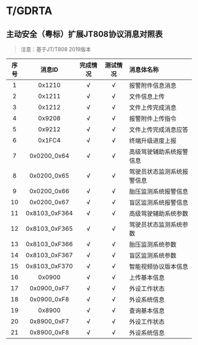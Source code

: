 # T/GDRTA

## 主动安全（粤标）扩展JT808协议消息对照表

> 注意：基于JT/T808 2019版本

| 序号  |     消息ID      | 完成情况 | 测试情况 | 消息体名称         |
|:---:|:-------------:|:----:|:----:|:--------------|
|  1  |    0x1210     |  √   |  √   | 报警附件信息消息      |
|  2  |    0x1211     |  √   |  √   | 文件信息上传        |
|  3  |    0x1212     |  √   |  √   | 文件上传完成消息      |
|  4  |    0x9208     |  √   |  √   | 报警附件上传指令      |
|  5  |    0x9212     |  √   |  √   | 文件上传完成消息应答    |
|  6  |    0x1FC4     |  √   |  √   | 终端升级进度上报      |
|  7  |  0x0200_0x64  |  √   |  √   | 高级驾驶辅助系统报警信息  |
|  8  |  0x0200_0x65  |  √   |  √   | 驾驶员状态监测系统报警信息 |
|  9  |  0x0200_0x66  |  √   |  √   | 胎压监测系统报警信息    |
| 10  |  0x0200_0x67  |  √   |  √   | 盲区监测系统报警信息    |
| 11  | 0x8103_0xF364 |  √   |  √   | 高级驾驶辅助系统参数    |
| 12  | 0x8103_0xF365 |  √   |  √   | 驾驶员状态监测系统参数   |
| 13  | 0x8103_0xF366 |  √   |  √   | 胎压监测系统参数      |
| 14  | 0x8103_0xF367 |  √   |  √   | 盲区监测系统参数      |
| 15  | 0x8103_0xF370 |  √   |  √   | 智能视频协议版本信息    |
| 16  |    0x0900     |  √   |  √   | 上传基本信息        |
| 17  |  0x0900_0xF7  |  √   |  √   | 外设工作状态        |
| 18  |  0x0900_0xF8  |  √   |  √   | 外设系统信息        |
| 19  |    0x8900     |  √   |  √   | 查询基本信息        |
| 20  |  0x8900_0xF7  |  √   |  √   | 外设工作状态        |
| 21  |  0x8900_0xF8  |  √   |  √   | 外设系统信息        |